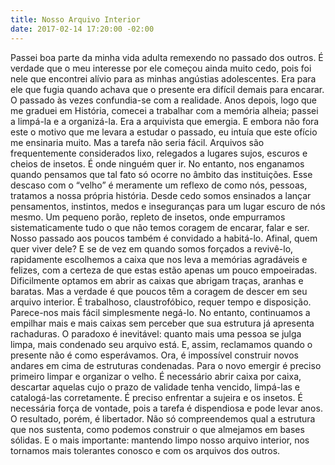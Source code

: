 ```yaml
---
title: Nosso Arquivo Interior
date: 2017-02-14 17:20:00 -02:00
---
```



Passei boa parte da minha vida adulta remexendo no passado dos outros. É verdade que o meu interesse por ele começou ainda muito cedo, pois foi nele que encontrei alívio para as minhas angústias adolescentes. Era para ele que fugia quando achava que o presente era difícil demais para encarar. O passado às vezes confundia-se com a realidade.
Anos depois, logo que me graduei em História, comecei a trabalhar com a memória alheia; passei a limpá-la e a organizá-la. Era a arquivista que emergia. E embora não fora este o motivo que me levara a estudar o passado, eu intuía que este ofício me ensinaria muito. Mas a tarefa não seria fácil. 
Arquivos são frequentemente considerados lixo, relegados a lugares sujos, escuros e cheios de insetos. É onde ninguém quer ir. No entanto, nos enganamos quando pensamos que tal fato só ocorre no âmbito das instituições. Esse descaso com o “velho” é meramente um reflexo de como nós, pessoas, tratamos a nossa própria história. 
Desde cedo somos ensinados a lançar pensamentos, instintos, medos e inseguranças para um lugar escuro de nós mesmo. Um pequeno porão, repleto de insetos, onde empurramos sistematicamente tudo o que não temos coragem de encarar, falar e ser. Nosso passado aos poucos também é convidado a habitá-lo. Afinal, quem quer viver dele? E se de vez em quando somos forçados a revivê-lo, rapidamente escolhemos a caixa que nos leva a memórias agradáveis e felizes, com a certeza de que estas estão apenas um pouco empoeiradas. Dificilmente optamos em abrir as caixas que abrigam traças, aranhas e baratas. Mas a verdade é que poucos têm a coragem de descer em seu arquivo interior. É trabalhoso, claustrofóbico, requer tempo e disposição. Parece-nos mais fácil simplesmente negá-lo. No entanto, continuamos a empilhar mais e mais caixas sem perceber que sua estrutura já apresenta rachaduras. O paradoxo é inevitável: quanto mais uma pessoa se julga limpa, mais condenado seu arquivo está.
E, assim, reclamamos quando o presente não é como esperávamos. Ora, é impossível construir novos andares em cima de estruturas condenadas. Para o novo emergir é preciso primeiro limpar e organizar o velho. É necessário abrir caixa por caixa, descartar aquelas cujo o prazo de validade tenha vencido, limpá-las e catalogá-las corretamente. É preciso enfrentar a sujeira e os insetos. É necessária força de vontade, pois a tarefa é dispendiosa e pode levar anos. O resultado, porém, é libertador. Não só compreendemos qual a estrutura que nos sustenta, como podemos construir o que almejamos em bases sólidas. E o mais importante: mantendo limpo nosso arquivo interior, nos tornamos mais tolerantes conosco e com os arquivos dos outros.   
  

